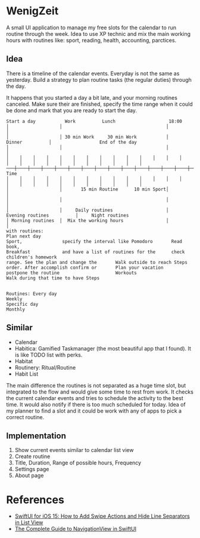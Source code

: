 # WenigZeit

A small UI application to manage my free slots for the calendar to run routine through the week.
Idea to use XP technic and mix the main working hours with routines like: sport, reading, health, accounting, parctices.

## Idea

There is a timeline of the calendar events. Everyday is not the same as yesterday.
Build a strategy to plan routine tasks (the regular duties) through the day.

It happens that you started a day a bit late, and your morning routines canceled.
Make sure their are finished, specify the time range when it could be done and mark that you are ready 
to start the day.


```
Start a day           Work          Lunch                    18:00
│                   │                                       │                             │
│                   │ 30 min Work     30 min Work           │             Dinner          │                  End of the day
│                   │                                       │                             │
│    │    │    │    │    │    │    │    │    │    │    │    │    │    │    │    │    │    │    │    │    │    │    │    │
───┼────┼────┼────┼────┼────┼────┼────┼────┼────┼────┼────┼────┼────┼────┼────┼────┼────┼────┼────┼────┼────┼────┼────┼────┼────►   Time
│    │    │    │    │    │    │    │    │    │    │    │    │    │    │    │    │    │    │    │    │    │    │    │    │
│                   │       15 min Routine      10 min Sport│                             │
│                   │                                       │                             │
│                   │     Daily routines                    │   Evening routines          │     Night routines
│ Morning routines  │  Mix the working hours                │                             │
with routines:                                                         Plan next day
Sport,               specify the interval like Pomodoro       Read book,
Breakfast            and have a list of routines for the      check children's homework
range. See the plan and change the       Walk outside to reach Steps
order. After accomplish confirm or       Plan your vacation
postpone the routine                     Workouts
Walk during that time to have Steps


Routines: Every day
Weekly
Specific day
Monthly
```


## Similar

- Calendar
- Habitica: Gamified Taskmanager (the most beautiful app that I found). It is like TODO list with perks.  
- Habitat
- Routinery: Ritual/Routine
- Habit List

The main difference the routines is not separated as a huge time slot, but integrated to the flow and would give some time to rest from work.
It checks the current calendar events and tries to schedule the activity to the best time.
It would also notify if there is too much scheduled for today.
Idea of my planner to find a slot and it could be work with any of apps to pick a correct routine.

## Implementation

1. Show current events similar to calendar list view
1. Create routine
  1. Title, Duration, Range of possible hours, Frequency
1. Settings page
  1. About page


# References

- [SwiftUI for iOS 15: How to Add Swipe Actions and Hide Line Separators in List View](https://www.appcoda.com/swiftui-swipe-actions/)
- [The Complete Guide to NavigationView in SwiftUI](https://www.youtube.com/watch?v=nA6Jo6YnL9g)
